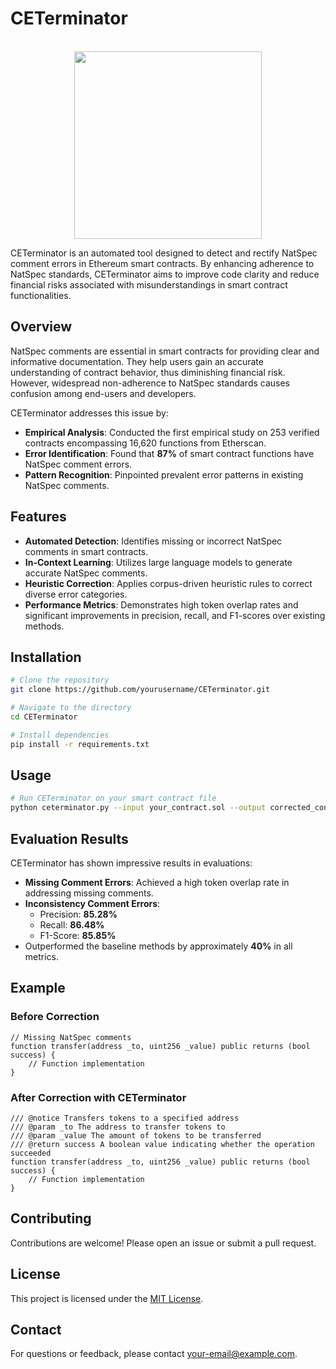 # CETerminator
<p align="center">
    <br>
    <img src="Knowledge-Graph.webp" width="300"/>
    <br>
</p>

CETerminator is an automated tool designed to detect and rectify NatSpec comment errors in Ethereum smart contracts. By enhancing adherence to NatSpec standards, CETerminator aims to improve code clarity and reduce financial risks associated with misunderstandings in smart contract functionalities.

## Overview

NatSpec comments are essential in smart contracts for providing clear and informative documentation. They help users gain an accurate understanding of contract behavior, thus diminishing financial risk. However, widespread non-adherence to NatSpec standards causes confusion among end-users and developers.

CETerminator addresses this issue by:

- **Empirical Analysis**: Conducted the first empirical study on 253 verified contracts encompassing 16,620 functions from Etherscan.
- **Error Identification**: Found that **87%** of smart contract functions have NatSpec comment errors.
- **Pattern Recognition**: Pinpointed prevalent error patterns in existing NatSpec comments.

## Features

- **Automated Detection**: Identifies missing or incorrect NatSpec comments in smart contracts.
- **In-Context Learning**: Utilizes large language models to generate accurate NatSpec comments.
- **Heuristic Correction**: Applies corpus-driven heuristic rules to correct diverse error categories.
- **Performance Metrics**: Demonstrates high token overlap rates and significant improvements in precision, recall, and F1-scores over existing methods.

## Installation

```bash
# Clone the repository
git clone https://github.com/yourusername/CETerminator.git

# Navigate to the directory
cd CETerminator

# Install dependencies
pip install -r requirements.txt
```

## Usage

```bash
# Run CETerminator on your smart contract file
python ceterminator.py --input your_contract.sol --output corrected_contract.sol
```

## Evaluation Results

CETerminator has shown impressive results in evaluations:

- **Missing Comment Errors**: Achieved a high token overlap rate in addressing missing comments.
- **Inconsistency Comment Errors**:
  - Precision: **85.28%**
  - Recall: **86.48%**
  - F1-Score: **85.85%**
- Outperformed the baseline methods by approximately **40%** in all metrics.

## Example

### Before Correction

```solidity
// Missing NatSpec comments
function transfer(address _to, uint256 _value) public returns (bool success) {
    // Function implementation
}
```

### After Correction with CETerminator

```solidity
/// @notice Transfers tokens to a specified address
/// @param _to The address to transfer tokens to
/// @param _value The amount of tokens to be transferred
/// @return success A boolean value indicating whether the operation succeeded
function transfer(address _to, uint256 _value) public returns (bool success) {
    // Function implementation
}
```

## Contributing

Contributions are welcome! Please open an issue or submit a pull request.

## License

This project is licensed under the [MIT License](LICENSE).

## Contact

For questions or feedback, please contact [your-email@example.com](mailto:your-email@example.com).
